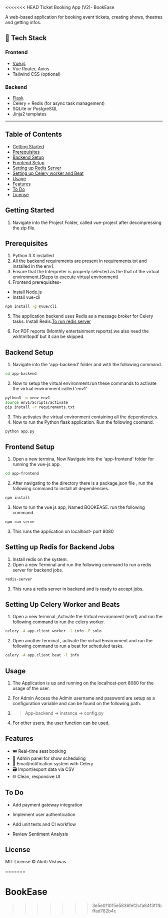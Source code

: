 <<<<<<< HEAD
 Ticket Booking App (V2)-  BookEase 

A web-based application for booking event tickets, creating shows, theatres and getting infos.

## 🔧 Tech Stack

### Frontend
- [Vue.js](https://vuejs.org/)
- Vue Router, Axios
- Tailwind CSS (optional)

### Backend
- [Flask](https://flask.palletsprojects.com/)
- Celery + Redis (for async task management)
- SQLite or PostgreSQL
- Jinja2 templates

---

## Table of Contents

- [Getting Started](#getting-started)
- [Prerequisites](#prerequisites)
- [Backend Setup](#backend-setup)
- [Frontend Setup](#frontend-setup)
- [Setting up Redis Server](#setting-up-redis-for-backend-jobs)
- [Setting up Celery worker and Beat](#setting-up-celery-worker-and-beats)
- [Usage](#usage)
- [Features](#features)
- [To Do](#to-do)
- [License](#license)



## Getting Started

1. Navigate into the Project Folder, called vue-project after decompressing the zip file.

## Prerequisites

1. Python 3.X installed
2. All the backend requirements are present in requirements.txt and installed in the env1.
3. Ensure that the Interpreter is properly selected as the that of the virtual environment.([Steps to execute virtual environment](#backend-setup))
4. Frontend prerequisites-
  - Install Node.js
  - Install vue-cli 
``` sh 
npm install -g @vue/cli
```
5. The application backend uses Redis as a message broker for Celery tasks. Install Redis.[To run redis server](#setting-up-redis-for-backend-jobs)

6. For PDF reports (Monthly entertainment reports).we also need the wkhtmltopdf but it can be skipped.



## Backend Setup
1. Navigate into the 'app-backend' folder and  with the following command.
```sh 
cd app-backend 
```
2. Now to setup the virtual environment.run these commands to activate the virtual environment called 'env1'
```sh 
python3 -m venv env1
source env1/Scripts/activate
pip install -r requirements.txt
```
3. This activates the virtual environment containing all the dependencies.
4. Now to run the Python flask application. Run the following coomand.
```sh 
python app.py
```

## Frontend Setup

1. Open a new termina, Now Navigate into the 'app-frontend' folder for running the vue-js app.
```sh
cd app-frontend
```

2. After navigating to the directory there is a package.json file , run the following command to install all dependencies.
```sh
npm install
```
3. Now to run the vue js app, Named BOOKEASE. run the following command.

```sh 
npm run serve
```
3. This runs the application on localhost- port 8080


## Setting up Redis for Backend Jobs 

1. Install redis on the system.
2. Open a new Terminal and run the following command to run a redis server for backend jobs.
```sh
redis-server
```
3. This runs a redis server in backend and is ready to accept jobs.

## Setting Up Celery Worker and Beats 

1. Open a new terminal ,Activate the Virtual environment (env1) and run the following command to run the celery worker.

```sh 
celery -A app.client worker -l info -P solo
```

2. Open another terminal , activate the virtual Environment and run the following command to run a beat for scheduled tasks.

```sh
celery -A app.client beat -l info
```

## Usage 
1. The Application is up and running on the localhost-port 8080 for the usage of the user.

2. For Admin Access the Admin username and password are setup as a configuration variable and can be found on the following path.
3. > App-backend -> instance -> config.py 

4. For other users, the user function can be used.


## Features


- 🎟️ Real-time seat booking
- 📅 Admin panel for show scheduling
- 🔔 Email/notification system with Celery
- 🗃️ Import/export data via CSV
- 🌐 Clean, responsive UI

## To Do 


 - Add payment gateway integration

 - Implement user authentication

 - Add unit tests and CI workflow

 - Review Sentiment Analysis


 ## License 

 MIT License © Akriti Vishwas








=======
# BookEase
>>>>>>> 3e5e0f1015e5836fef2cfa84f3f1fbffad782b4c
